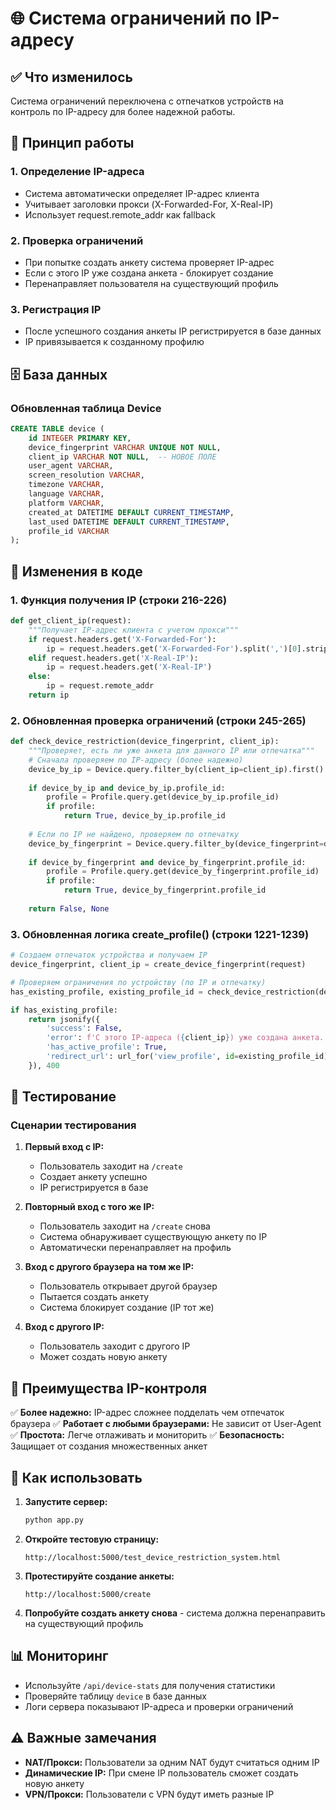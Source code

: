 # 🌐 Система ограничений по IP-адресу

## ✅ Что изменилось

Система ограничений переключена с отпечатков устройств на контроль по IP-адресу для более надежной работы.

## 🎯 Принцип работы

### 1. Определение IP-адреса
- Система автоматически определяет IP-адрес клиента
- Учитывает заголовки прокси (X-Forwarded-For, X-Real-IP)
- Использует request.remote_addr как fallback

### 2. Проверка ограничений
- При попытке создать анкету система проверяет IP-адрес
- Если с этого IP уже создана анкета - блокирует создание
- Перенаправляет пользователя на существующий профиль

### 3. Регистрация IP
- После успешного создания анкеты IP регистрируется в базе данных
- IP привязывается к созданному профилю

## 🗄️ База данных

### Обновленная таблица Device
```sql
CREATE TABLE device (
    id INTEGER PRIMARY KEY,
    device_fingerprint VARCHAR UNIQUE NOT NULL,
    client_ip VARCHAR NOT NULL,  -- НОВОЕ ПОЛЕ
    user_agent VARCHAR,
    screen_resolution VARCHAR,
    timezone VARCHAR,
    language VARCHAR,
    platform VARCHAR,
    created_at DATETIME DEFAULT CURRENT_TIMESTAMP,
    last_used DATETIME DEFAULT CURRENT_TIMESTAMP,
    profile_id VARCHAR
);
```

## 🔧 Изменения в коде

### 1. Функция получения IP (строки 216-226)
```python
def get_client_ip(request):
    """Получает IP-адрес клиента с учетом прокси"""
    if request.headers.get('X-Forwarded-For'):
        ip = request.headers.get('X-Forwarded-For').split(',')[0].strip()
    elif request.headers.get('X-Real-IP'):
        ip = request.headers.get('X-Real-IP')
    else:
        ip = request.remote_addr
    return ip
```

### 2. Обновленная проверка ограничений (строки 245-265)
```python
def check_device_restriction(device_fingerprint, client_ip):
    """Проверяет, есть ли уже анкета для данного IP или отпечатка"""
    # Сначала проверяем по IP-адресу (более надежно)
    device_by_ip = Device.query.filter_by(client_ip=client_ip).first()
    
    if device_by_ip and device_by_ip.profile_id:
        profile = Profile.query.get(device_by_ip.profile_id)
        if profile:
            return True, device_by_ip.profile_id
    
    # Если по IP не найдено, проверяем по отпечатку
    device_by_fingerprint = Device.query.filter_by(device_fingerprint=device_fingerprint).first()
    
    if device_by_fingerprint and device_by_fingerprint.profile_id:
        profile = Profile.query.get(device_by_fingerprint.profile_id)
        if profile:
            return True, device_by_fingerprint.profile_id
    
    return False, None
```

### 3. Обновленная логика create_profile() (строки 1221-1239)
```python
# Создаем отпечаток устройства и получаем IP
device_fingerprint, client_ip = create_device_fingerprint(request)

# Проверяем ограничения по устройству (по IP и отпечатку)
has_existing_profile, existing_profile_id = check_device_restriction(device_fingerprint, client_ip)

if has_existing_profile:
    return jsonify({
        'success': False,
        'error': f'С этого IP-адреса ({client_ip}) уже создана анкета. Один пользователь = одна анкета.',
        'has_active_profile': True,
        'redirect_url': url_for('view_profile', id=existing_profile_id)
    }), 400
```

## 🧪 Тестирование

### Сценарии тестирования

1. **Первый вход с IP:**
   - Пользователь заходит на `/create`
   - Создает анкету успешно
   - IP регистрируется в базе

2. **Повторный вход с того же IP:**
   - Пользователь заходит на `/create` снова
   - Система обнаруживает существующую анкету по IP
   - Автоматически перенаправляет на профиль

3. **Вход с другого браузера на том же IP:**
   - Пользователь открывает другой браузер
   - Пытается создать анкету
   - Система блокирует создание (IP тот же)

4. **Вход с другого IP:**
   - Пользователь заходит с другого IP
   - Может создать новую анкету

## 🎉 Преимущества IP-контроля

✅ **Более надежно:** IP-адрес сложнее подделать чем отпечаток браузера
✅ **Работает с любыми браузерами:** Не зависит от User-Agent
✅ **Простота:** Легче отлаживать и мониторить
✅ **Безопасность:** Защищает от создания множественных анкет

## 🚀 Как использовать

1. **Запустите сервер:**
   ```bash
   python app.py
   ```

2. **Откройте тестовую страницу:**
   ```
   http://localhost:5000/test_device_restriction_system.html
   ```

3. **Протестируйте создание анкеты:**
   ```
   http://localhost:5000/create
   ```

4. **Попробуйте создать анкету снова** - система должна перенаправить на существующий профиль

## 📊 Мониторинг

- Используйте `/api/device-stats` для получения статистики
- Проверяйте таблицу `device` в базе данных
- Логи сервера показывают IP-адреса и проверки ограничений

## ⚠️ Важные замечания

- **NAT/Прокси:** Пользователи за одним NAT будут считаться одним IP
- **Динамические IP:** При смене IP пользователь сможет создать новую анкету
- **VPN/Прокси:** Пользователи с VPN будут иметь разные IP